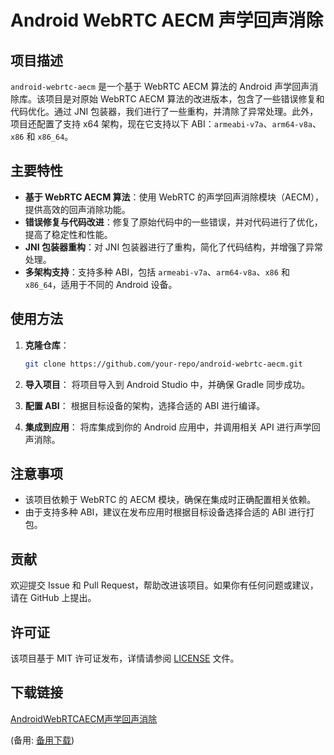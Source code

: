 # Android WebRTC AECM 声学回声消除

## 项目描述

`android-webrtc-aecm` 是一个基于 WebRTC AECM 算法的 Android 声学回声消除库。该项目是对原始 WebRTC AECM 算法的改进版本，包含了一些错误修复和代码优化。通过 JNI 包装器，我们进行了一些重构，并清除了异常处理。此外，项目还配置了支持 x64 架构，现在它支持以下 ABI：`armeabi-v7a`、`arm64-v8a`、`x86` 和 `x86_64`。

## 主要特性

- **基于 WebRTC AECM 算法**：使用 WebRTC 的声学回声消除模块（AECM），提供高效的回声消除功能。
- **错误修复与代码改进**：修复了原始代码中的一些错误，并对代码进行了优化，提高了稳定性和性能。
- **JNI 包装器重构**：对 JNI 包装器进行了重构，简化了代码结构，并增强了异常处理。
- **多架构支持**：支持多种 ABI，包括 `armeabi-v7a`、`arm64-v8a`、`x86` 和 `x86_64`，适用于不同的 Android 设备。

## 使用方法

1. **克隆仓库**：
   ```bash
   git clone https://github.com/your-repo/android-webrtc-aecm.git
   ```

2. **导入项目**：
   将项目导入到 Android Studio 中，并确保 Gradle 同步成功。

3. **配置 ABI**：
   根据目标设备的架构，选择合适的 ABI 进行编译。

4. **集成到应用**：
   将库集成到你的 Android 应用中，并调用相关 API 进行声学回声消除。

## 注意事项

- 该项目依赖于 WebRTC 的 AECM 模块，确保在集成时正确配置相关依赖。
- 由于支持多种 ABI，建议在发布应用时根据目标设备选择合适的 ABI 进行打包。

## 贡献

欢迎提交 Issue 和 Pull Request，帮助改进该项目。如果你有任何问题或建议，请在 GitHub 上提出。

## 许可证

该项目基于 MIT 许可证发布，详情请参阅 [LICENSE](LICENSE) 文件。

## 下载链接
[AndroidWebRTCAECM声学回声消除](https://pan.quark.cn/s/621c2500b9e2) 

(备用: [备用下载](https://pan.baidu.com/s/1xvNH6-fJDtpnzt2BfZ2zaw?pwd=1234))
